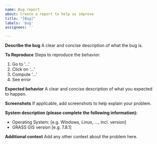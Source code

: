 ```yaml
---
name: Bug report
about: Create a report to help us improve
title: "[Bug]"
labels: 'bug'
assignees: ''

---
```


**Describe the bug**
A clear and concise description of what the bug is.

**To Reproduce**
Steps to reproduce the behavior:

1. Go to '...'
2. Click on '...'
3. Compute '...'
4. See error

**Expected behavior**
A clear and concise description of what you expected to happen.

**Screenshots**
If applicable, add screenshots to help explain your problem.

**System description (please complete the following information):**

- Operating System: [e.g. Windows, Linux, ..., incl. version]
- GRASS GIS version [e.g. 7.8.1]

<!---

- details about further software components
    - run `g.version -rge` in a GRASS GIS terminal session or check in
      the GUI menu "Help > About"
--->

**Additional context**
Add any other context about the problem here.
